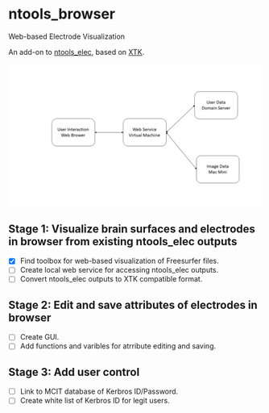 # ntools_browser
Web-based Electrode Visualization

An add-on to [ntools_elec](https://github.com/HughWXY/ntools_elec), based on [XTK](https://github.com/xtk/X).

![General Design](Docs/design.png)

## Stage 1: Visualize brain surfaces and electrodes in browser from existing ntools_elec outputs
- [x] Find toolbox for web-based visualization of Freesurfer files.
- [ ] Create local web service for accessing ntools_elec outputs.
- [ ] Convert ntools_elec outputs to XTK compatible format.
## Stage 2: Edit and save attributes of electrodes in browser
- [ ] Create GUI.
- [ ] Add functions and varibles for atrribute editing and saving.
## Stage 3: Add user control
- [ ] Link to MCIT database of Kerbros ID/Password.
- [ ] Create white list of Kerbros ID for legit users.
